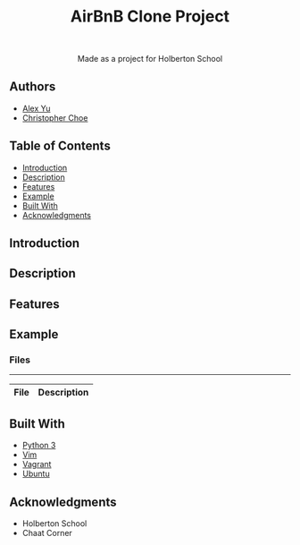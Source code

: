 <h1 align ="center"> AirBnB Clone Project </h1><br>
<p align="center">
Made as a project for Holberton School
</p>

## Authors

* [Alex Yu](https://github.com/alexyu01)
* [Christopher Choe](https://twitter.com/chchchoe)

## Table of Contents

- [Introduction](#introduction)
- [Description](#description)
- [Features](#features)
- [Example](#example)
- [Built With](#built-with)
- [Acknowledgments](#acknowledgments)

## Introduction


## Description


## Features


## Example


### Files

---
File|Description
---|---

## Built With

* [Python 3](https://www.python.org/)
* [Vim](https://www.vim.org/)
* [Vagrant](https://www.vagrantup.com/)
* [Ubuntu](https://www.ubuntu.com/)

## Acknowledgments

* Holberton School
* Chaat Corner
